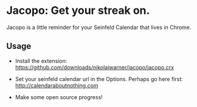 # Jacopo: Get your streak on.

Jacopo is a little reminder for your Seinfeld Calendar that lives in Chrome.


## Usage

* Install the extension:
    <https://github.com/downloads/nikolaiwarner/jacopo/jacopo.crx>

* Set your seinfeld calendar url in the Options. Perhaps go here first: <http://calendaraboutnothing.com>

* Make some open source progress!